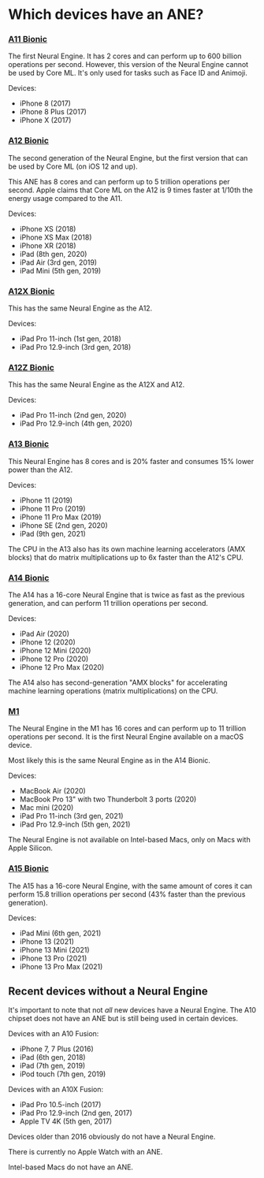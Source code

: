 # Which devices have an ANE?

### [A11 Bionic](https://en.wikipedia.org/wiki/Apple_A11)

The first Neural Engine. It has 2 cores and can perform up to 600 billion operations per second. However, this version of the Neural Engine cannot be used by Core ML. It's only used for tasks such as Face ID and Animoji. 

Devices: 

- iPhone 8 (2017)
- iPhone 8 Plus (2017)
- iPhone X (2017)

### [A12 Bionic](https://en.wikipedia.org/wiki/Apple_A12)

The second generation of the Neural Engine, but the first version that can be used by Core ML (on iOS 12 and up).

This ANE has 8 cores and can perform up to 5 trillion operations per second. Apple claims that Core ML on the A12 is 9 times faster at 1/10th the energy usage compared to the A11.

Devices: 

- iPhone XS (2018)
- iPhone XS Max (2018)
- iPhone XR (2018)
- iPad (8th gen, 2020)
- iPad Air (3rd gen, 2019)
- iPad Mini (5th gen, 2019)

### [A12X Bionic](https://en.wikipedia.org/wiki/Apple_A12X)

This has the same Neural Engine as the A12. 

Devices: 

- iPad Pro 11-inch (1st gen, 2018)
- iPad Pro 12.9-inch (3rd gen, 2018)

### [A12Z Bionic](https://en.wikipedia.org/wiki/Apple_A12Z)

This has the same Neural Engine as the A12X and A12. 

Devices: 

- iPad Pro 11-inch (2nd gen, 2020)
- iPad Pro 12.9-inch (4th gen, 2020)

### [A13 Bionic](https://en.wikipedia.org/wiki/Apple_A13)

This Neural Engine has 8 cores and is 20% faster and consumes 15% lower power than the A12.

Devices: 

- iPhone 11 (2019)
- iPhone 11 Pro (2019)
- iPhone 11 Pro Max (2019)
- iPhone SE (2nd gen, 2020)
- iPad (9th gen, 2021)

The CPU in the A13 also has its own machine learning accelerators (AMX blocks) that do matrix multiplications up to 6x faster than the A12's CPU.

### [A14 Bionic](https://en.wikipedia.org/wiki/Apple_A14)

The A14 has a 16-core Neural Engine that is twice as fast as the previous generation, and can perform 11 trillion operations per second.

Devices: 

- iPad Air (2020)
- iPhone 12 (2020)
- iPhone 12 Mini (2020)
- iPhone 12 Pro (2020)
- iPhone 12 Pro Max (2020)

The A14 also has second-generation "AMX blocks" for accelerating machine learning operations (matrix multiplications) on the CPU.

### [M1](https://en.wikipedia.org/wiki/Apple_M1)

The Neural Engine in the M1 has 16 cores and can perform up to 11 trillion operations per second. It is the first Neural Engine available on a macOS device.

Most likely this is the same Neural Engine as in the A14 Bionic.

Devices: 

- MacBook Air (2020)
- MacBook Pro 13" with two Thunderbolt 3 ports (2020)
- Mac mini (2020)
- iPad Pro 11-inch (3rd gen, 2021)
- iPad Pro 12.9-inch (5th gen, 2021)

The Neural Engine is not available on Intel-based Macs, only on Macs with Apple Silicon.

### [A15 Bionic](https://en.wikipedia.org/wiki/Apple_A15)

The A15 has a 16-core Neural Engine, with the same amount of cores it can perform 15.8 trillion operations per second (43% faster than the previous generation). 

Devices: 

- iPad Mini (6th gen, 2021)
- iPhone 13 (2021)
- iPhone 13 Mini (2021)
- iPhone 13 Pro (2021)
- iPhone 13 Pro Max (2021)

## Recent devices without a Neural Engine

It's important to note that not *all* new devices have a Neural Engine. The A10 chipset does not have an ANE but is still being used in certain devices.

Devices with an A10 Fusion:

- iPhone 7, 7 Plus (2016)
- iPad (6th gen, 2018)
- iPad (7th gen, 2019)
- iPod touch (7th gen, 2019)

Devices with an A10X Fusion:

- iPad Pro 10.5-inch (2017)
- iPad Pro 12.9-inch (2nd gen, 2017)
- Apple TV 4K (5th gen, 2017)

Devices older than 2016 obviously do not have a Neural Engine.

There is currently no Apple Watch with an ANE.

Intel-based Macs do not have an ANE.

